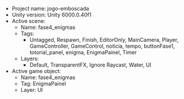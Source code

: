 <!-- UNITY CODE ASSIST INSTRUCTIONS START -->
- Project name: jogo-emboscada
- Unity version: Unity 6000.0.40f1
- Active scene:
  - Name: fase4_enigmas
  - Tags:
    - Untagged, Respawn, Finish, EditorOnly, MainCamera, Player, GameController, GameControl, noticia, tempo, buttonFase1, totorial_panel, enigma, EnigmaPainel, Timer
  - Layers:
    - Default, TransparentFX, Ignore Raycast, Water, UI
- Active game object:
  - Name: fase4_enigmas
  - Tag: EnigmaPainel
  - Layer: UI
<!-- UNITY CODE ASSIST INSTRUCTIONS END -->